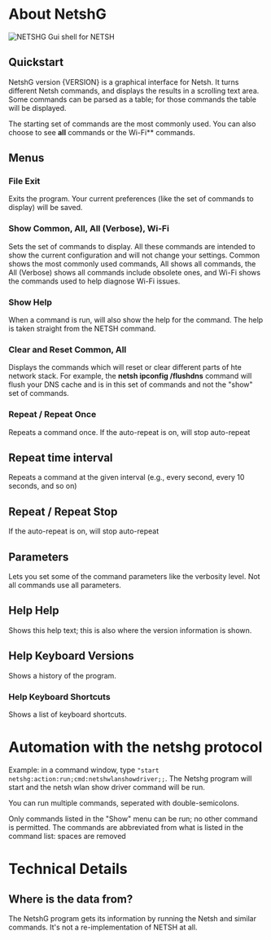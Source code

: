 ﻿# About NetshG

![NETSHG Gui shell for NETSH](Assets/HelpImages/Netshg_interface_example.png)

## Quickstart
NetshG version {VERSION} is a graphical interface for Netsh. It turns different Netsh commands, and displays the results in a scrolling text area. Some commands can be parsed as a table; for those commands the table will be displayed.

The starting set of commands are the most commonly used. You can also choose to see **all** commands or the Wi-Fi** commands.

## Menus
### File Exit
Exits the program. Your current preferences (like the set of commands
to display) will be saved.

### Show Common, All, All (Verbose), Wi-Fi
Sets the set of commands to display. All these commands are intended to show the current configuration and will not change your settings. Common shows the most commonly used commands, All shows all commands, the All (Verbose) shows all commands include obsolete ones, and Wi-Fi shows the commands used to help diagnose Wi-Fi issues.

### Show Help
When a command is run, will also show the help for the command. The help is taken straight from the NETSH command.

### Clear and Reset Common, All

Displays the commands which will reset or clear different parts of hte network stack. For example, the **netsh ipconfig /flushdns** command will flush your DNS cache and is in this set of commands and not the "show" set of commands.

### Repeat / Repeat Once
Repeats a command once. If the auto-repeat is on, will stop auto-repeat

## Repeat time interval

Repeats a command at the given interval (e.g., every second, every 10 seconds, and so on)

## Repeat / Repeat Stop

If the auto-repeat is on, will stop auto-repeat

## Parameters
Lets you set some of the command parameters like the verbosity level. Not all commands use all parameters.

## Help Help
Shows this help text; this is also where the version information is shown.

## Help Keyboard Versions
Shows a history of the program.

### Help Keyboard Shortcuts
Shows a list of keyboard shortcuts.

# Automation with the **netshg** protocol

Example: in a command window, type ```"start netshg:action:run;cmd:netshwlanshowdriver;;```. The Netshg program will start and the netsh wlan show driver command will be run.

You can run multiple commands, seperated with double-semicolons.

Only commands listed in the "Show" menu can be run; no other command is permitted. The commands are abbreviated from what is listed in the command list: spaces are removed


# Technical Details
## Where is the data from?
The NetshG program gets its information by running the Netsh and similar commands. It's not a re-implementation of NETSH at all.


